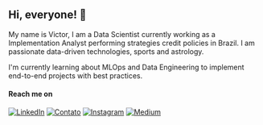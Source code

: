 ## Hi, everyone! 👋

My name is Victor, I am a Data Scientist currently working as a Implementation Analyst performing strategies credit policies in Brazil.
I am passionate data-driven technologies, sports and astrology. 

I'm currently learning about MLOps and Data Engineering to implement end-to-end projects with best practices.
          
#### Reach me on

[![LinkedIn](https://img.shields.io/badge/linkedin-%230077B5.svg?style=for-the-badge&logo=linkedin&logoColor=white)](https://linkedin.com/in/vilelavictor)
[![Contato](https://img.shields.io/badge/-Contato-%23333?style=for-the-badge&logo=gmail&logoColor=white)](mailto:victor_vilel@hotmail.com)
[![Instagram](https://img.shields.io/badge/instagram-%23E4405F.svg?style=for-the-badge&logo=Instagram&logoColor=white)](https://instagram.com/victorvilela_)
[![Medium](https://img.shields.io/badge/medium-000000?style=for-the-badge&logo=medium&logoColor=white)](https://medium.com/@victorvilela_)
